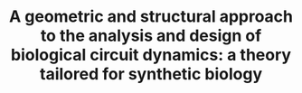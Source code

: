 ---
title: "A geometric and structural approach to the analysis and design of biological circuit dynamics: a theory tailored for synthetic biology"
collection: publications
permalink: /publication/StructuralAnalysis
excerpt: "When synthetic biologists design and analyze genetic circuits, the mathematical tools and conceptual frameworks that we use typically come from other disciplines, like engineering and computer science. But what would it look like to have a mathematical theory that was specifically developed for biomolecular systems? Jointly with Fang Xiao, we propose just such a framework, focusing on the ubiquitous presence of saturation in biomolecular reactions. Our central insight is that a genetic circuit can be approximated by a set of simpler circuits depending on the system's saturation state, and by analyzing these simpler circuits, we find that dynamic properties like bistability and oscillations can actually be encoded at a more fundamental, structural level than could be seen with conventional analysis approaches."
pdf: '/files/pdf/papers/StructuralAnalysis.pdf'
doi: 'https://doi.org/10.1101/2020.02.18.953620'
citation: '<b><u>Marken JP</u></b> * , <u>Xiao F</u> * , Murray RM. <i>bioRxiv Preprint</i>, 2020 Feb 19.'
image: 'StructuralAnalysis.png'
---